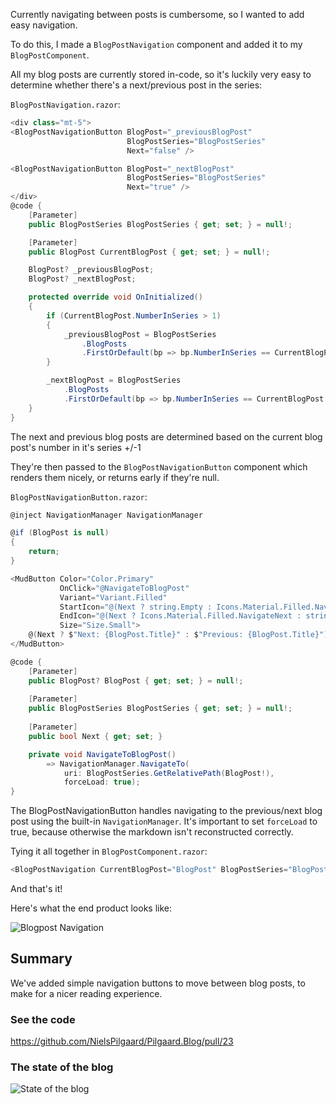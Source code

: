 ﻿Currently navigating between posts is cumbersome, so I wanted to add easy navigation.

To do this, I made a `BlogPostNavigation` component and added it to my `BlogPostComponent`.

All my blog posts are currently stored in-code, so it's luckily very easy to determine whether there's a next/previous post in the series:

`BlogPostNavigation.razor`:
```csharp
<div class="mt-5">
<BlogPostNavigationButton BlogPost="_previousBlogPost"
                          BlogPostSeries="BlogPostSeries"
                          Next="false" />

<BlogPostNavigationButton BlogPost="_nextBlogPost"
                          BlogPostSeries="BlogPostSeries"
                          Next="true" />
</div>
@code {
    [Parameter]
    public BlogPostSeries BlogPostSeries { get; set; } = null!;

    [Parameter]
    public BlogPost CurrentBlogPost { get; set; } = null!;

    BlogPost? _previousBlogPost;
    BlogPost? _nextBlogPost;

    protected override void OnInitialized()
    {
        if (CurrentBlogPost.NumberInSeries > 1)
        {
            _previousBlogPost = BlogPostSeries
                .BlogPosts
                .FirstOrDefault(bp => bp.NumberInSeries == CurrentBlogPost.NumberInSeries - 1);
        }

        _nextBlogPost = BlogPostSeries
            .BlogPosts
            .FirstOrDefault(bp => bp.NumberInSeries == CurrentBlogPost.NumberInSeries + 1);
    }
}
```

The next and previous blog posts are determined based on the current blog post's number in it's series +/-1

They're then passed to the `BlogPostNavigationButton` component which renders them nicely, or returns early if they're null.

`BlogPostNavigationButton.razor`:
```csharp
@inject NavigationManager NavigationManager

@if (BlogPost is null)
{
    return;
}

<MudButton Color="Color.Primary"
           OnClick="@NavigateToBlogPost"
           Variant="Variant.Filled"
           StartIcon="@(Next ? string.Empty : Icons.Material.Filled.NavigateBefore)"
           EndIcon="@(Next ? Icons.Material.Filled.NavigateNext : string.Empty)"
           Size="Size.Small">
    @(Next ? $"Next: {BlogPost.Title}" : $"Previous: {BlogPost.Title}")
</MudButton>

@code {
    [Parameter] 
    public BlogPost? BlogPost { get; set; } = null!;
    
    [Parameter] 
    public BlogPostSeries BlogPostSeries { get; set; } = null!;
    
    [Parameter] 
    public bool Next { get; set; }

    private void NavigateToBlogPost() 
        => NavigationManager.NavigateTo(
            uri: BlogPostSeries.GetRelativePath(BlogPost!), 
            forceLoad: true);
}
```

The BlogPostNavigationButton handles navigating to the previous/next blog post using the built-in `NavigationManager`. 
It's important to set `forceLoad` to true, because otherwise the markdown isn't reconstructed correctly.

Tying it all together in `BlogPostComponent.razor`:
```csharp
<BlogPostNavigation CurrentBlogPost="BlogPost" BlogPostSeries="BlogPostSeries"/>
```

And that's it!

Here's what the end product looks like:

![Blogpost Navigation](https://user-images.githubusercontent.com/21295394/224116593-55383715-a8ff-4c93-929e-e9491e06509a.png)

## Summary

We've added simple navigation buttons to move between blog posts, to make for a nicer reading experience.

### See the code 

https://github.com/NielsPilgaard/Pilgaard.Blog/pull/23

### The state of the blog

![State of the blog](https://user-images.githubusercontent.com/21295394/224152139-cd53b1a6-a89f-4b85-b10a-4beae4b83a22.png)

